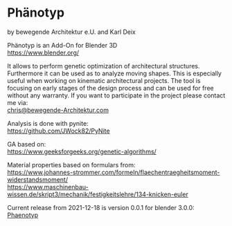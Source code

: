 # Phänotyp
by bewegende Architektur e.U. and Karl Deix  

Phänotyp is an Add-On for Blender 3D  
https://www.blender.org/

It allows to perform genetic optimization of architectural structures. Furthermore it can be used as to analyze moving shapes. This is especially useful when working on kinematic architectural projects. The tool is focusing on early stages of the design process and can be used for free without any warranty. If you want to participate in the project please contact me via:  
chris@bewegende-Architektur.com

Analysis is done with pynite:  
https://github.com/JWock82/PyNite

GA based on:  
https://www.geeksforgeeks.org/genetic-algorithms/

Material properties based on formulars from:  
https://www.johannes-strommer.com/formeln/flaechentraegheitsmoment-widerstandsmoment/  
https://www.maschinenbau-wissen.de/skript3/mechanik/festigkeitslehre/134-knicken-euler

Current release from 2021-12-18 is version 0.0.1 for blender 3.0.0:  
<a href="https://github.com/bewegende-Architektur/Phaenotyp/blob/main/phaenotyp.zip" target="_blank">Phaenotyp</a>
